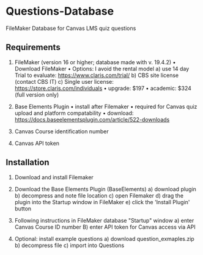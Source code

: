 # Questions-Database
FileMaker Database for Canvas LMS quiz questions

## Requirements

1) FileMaker (version 16 or higher; database made with v. 19.4.2)
	• Download FileMaker
	• Options: I avoid the rental model 
		a) use 14 day Trial to evaluate: https://www.claris.com/trial/
		b) CBS site license (contact CBS IT)
		c) Single user license: https://store.claris.com/individuals
			• upgrade: $197
			• academic: $324 (full version only)					
2) Base Elements Plugin
	• install after Filemaker
	• required for Canvas quiz upload and platform compatability
	• download: https://docs.baseelementsplugin.com/article/522-downloads

3) Canvas Course identification number
4) Canvas API token


## Installation

1) Download and install Filemaker
2) Download the Base Elements Plugin (BaseElements) 
	a) download plugin 
	b) decompress and note file location
	c) open Filemaker 
	d) drag the plugin into the Startup window in FileMaker
	e) click the 'Install Plugin' button
3) Following instructions in FileMaker database "Startup" window
	a) enter Canvas Course ID number
	B) enter API token for Canvas access via API
	
4) Optional: install example questions
	a) download question_exmaples.zip
	b) decompress file
	c) import into Questions
